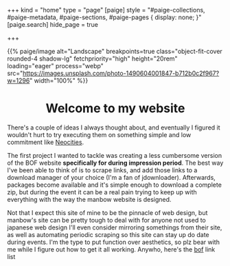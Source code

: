 +++
kind = "home"
type = "page"
[paige]
style = "#paige-collections, #paige-metadata, #paige-sections, #paige-pages { display: none; }"
[paige.search]
hide_page = true

+++

{{% paige/image alt="Landscape" breakpoints=true class="object-fit-cover rounded-4 shadow-lg" fetchpriority="high" height="20rem" loading="eager" process="webp" src="https://images.unsplash.com/photo-1490604001847-b712b0c2f967?w=1296" width="100%" %}}

<div align="center">

# **Welcome to my website**

</div>


There's a couple of ideas I always thought about, and eventually I figured it wouldn't hurt to try executing them on something simple and low commitment like [Neocities](https://neocities.org).

The first project I wanted to tackle was creating a less cumbersome version of the BOF website **specifically for during impression period**. The best way I've been able to think of is to scrape links, and add those links to a download manager of your choice (I'm a fan of jdownloader). Afterwards, packages become available and it's simple enough to download a complete zip, but during the event it can be a real pain trying to keep up with everything with the way the manbow website is designed.

Not that I expect this site of mine to be the pinnacle of web design, but manbow's site can be pretty tough to deal with for anyone not used to japanese web design
I'll even consider mirroring somethings from their site, as well as automating periodic scraping so this site can stay up do date during events. I'm the type to put function over aesthetics, so plz bear with me while I figure out how to get it all working.
Anywho, here's the [bof](/bof) link list
